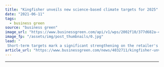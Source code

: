 ```yaml
---
title: "Kingfisher unveils new science-based climate targets for 2025"
date: "2021-06-11"
tags: 
  - business green
source: "business green"
image_url: "https://www.businessgreen.com/api/v1/wps/2002f10/377d682a-4071-41f1-ad05-27fb15b5385c/6/b-q-200818-185x114.jpg"
image_fp: "/assets/img/post_thumbnails/0.jpg"
lead: "
 Short-term targets mark a significant strengthening on the retailer's previous environmental goals and have been accredited as being in line with a 1.5C warming scenario ..."
article_url: "https://www.businessgreen.com/news/4032711/kingfisher-unveils-science-climate-targets-2025"
---
```


---
